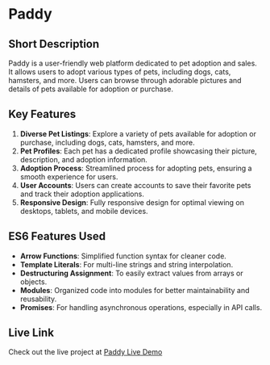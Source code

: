 # Paddy

## Short Description
Paddy is a user-friendly web platform dedicated to pet adoption and sales. It allows users to adopt various types of pets, including dogs, cats, hamsters, and more. Users can browse through adorable pictures and details of pets available for adoption or purchase.

## Key Features
1. **Diverse Pet Listings**: Explore a variety of pets available for adoption or purchase, including dogs, cats, hamsters, and more.
2. **Pet Profiles**: Each pet has a dedicated profile showcasing their picture, description, and adoption information.
3. **Adoption Process**: Streamlined process for adopting pets, ensuring a smooth experience for users.
4. **User Accounts**: Users can create accounts to save their favorite pets and track their adoption applications.
5. **Responsive Design**: Fully responsive design for optimal viewing on desktops, tablets, and mobile devices.

## ES6 Features Used
- **Arrow Functions**: Simplified function syntax for cleaner code.
- **Template Literals**: For multi-line strings and string interpolation.
- **Destructuring Assignment**: To easily extract values from arrays or objects.
- **Modules**: Organized code into modules for better maintainability and reusability.
- **Promises**: For handling asynchronous operations, especially in API calls.

## Live Link
Check out the live project at [Paddy Live Demo](https://majidul-007.github.io/paddy-website/)
